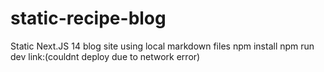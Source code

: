 # static-recipe-blog
 Static Next.JS 14 blog site using local markdown files
 npm install
 npm run dev
 link:(couldnt deploy due to network error)
